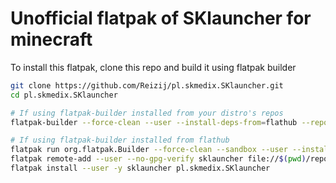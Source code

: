 # Unofficial flatpak of SKlauncher for minecraft
To install this flatpak, clone this repo and build it using flatpak builder

``` bash
git clone https://github.com/Reizij/pl.skmedix.SKlauncher.git
cd pl.skmedix.SKlauncher

# If using flatpak-builder installed from your distro's repos
flatpak-builder --force-clean --user --install-deps-from=flathub --repo=repo --install builddir pl.skmedix.SKlauncher.yml

# If using flatpak-builder installed from flathub
flatpak run org.flatpak.Builder --force-clean --sandbox --user --install-deps-from=flathub --repo=repo builddir pl.skmedix.SKlauncher.yml
flatpak remote-add --user --no-gpg-verify sklauncher file://$(pwd)/repo
flatpak install --user -y sklauncher pl.skmedix.SKlauncher



